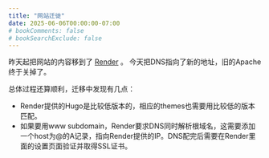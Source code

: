 ```yaml
---
title: "网站迁徙"
date: 2025-06-06T00:00:00-07:00
# bookComments: false
# bookSearchExclude: false
---
```

昨天起把网站的内容移到了
[Render](https://render.com) 。 今天把DNS指向了新的地址，旧的Apache终于关掉了。

总体过程还算顺利，迁移中发现有几点：

* Render提供的Hugo是比较低版本的，相应的themes也需要用比较低的版本匹配。
* 如果要用www subdomain，Render要求DNS同时解析根域名，这需要添加一个host为@的A记录，指向Render提供的IP。DNS配完后需要在Render里面的设置页面验证并取得SSL证书。

